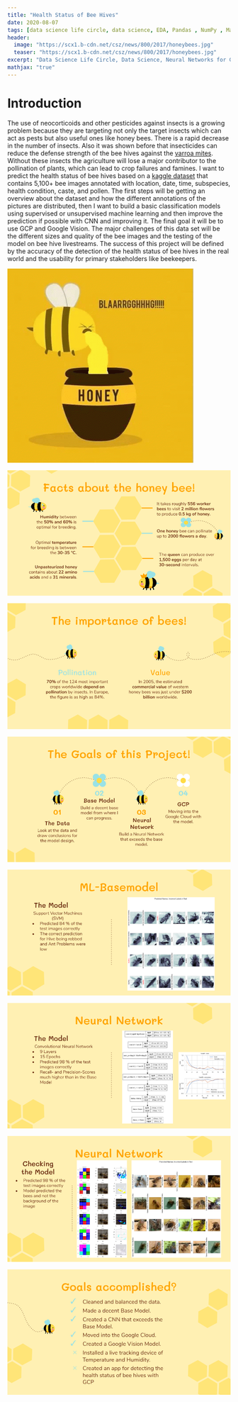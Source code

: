 ```yaml
---
title: "Health Status of Bee Hives"
date: 2020-08-07
tags: [data science life circle, data science, EDA, Pandas , NumPy , Matplotlib , Seaborn , sklearn, CNN, GCP]
header:
  image: "https://scx1.b-cdn.net/csz/news/800/2017/honeybees.jpg"
  teaser: "https://scx1.b-cdn.net/csz/news/800/2017/honeybees.jpg"
excerpt: "Data Science Life Circle, Data Science, Neural Networks for Good"
mathjax: "true"
---
```


# Introduction

The use of neocorticoids and other pesticides against insects is a growing problem because they are targeting not only the target insects which can act as pests but also useful ones like honey bees. There is a rapid decrease in the number of insects. Also it was shown before that insecticides can reduce the defense strength of the bee hives against the [varroa mites](https://www.nature.com/articles/s41598-019-44207-1). Without these insects the agriculture will lose a major contributor to the pollination of plants, which can lead to crop failures and famines.
I want to predict the health status of bee hives based on a [kaggle dataset](https://www.kaggle.com/jenny18/honey-bee-annotated-images) that contains 5,100+ bee images annotated with location, date, time, subspecies, health condition, caste, and pollen. 
The first steps will be getting an overview about the dataset and how the different annotations of the pictures are distributed, then I want to build a basic classification models using supervised or unsupervised machine learning and then improve the prediction if possible with CNN and improving it. The final goal it will be to use GCP and Google Vision. The major challenges of this data set will be the different sizes and quality of the bee images and the testing of the model on bee hive livestreams.
The success of this project will be defined by the accuracy of the detection of the health status of bee hives in the real world and the usability for primary stakeholders like beekeepers. 

![Alt Text](/images/2020-08-07-Health_Status_of_Bee_Hives/WhiteSoftGroundbeetle-small.gif)

![Alt Text](/images/2020-08-07-Health_Status_of_Bee_Hives/Facts.png)

![Alt Text](/images/2020-08-07-Health_Status_of_Bee_Hives/Importance.png)

![Alt Text](/images/2020-08-07-Health_Status_of_Bee_Hives/Goals.png)

![Alt Text](/images/2020-08-07-Health_Status_of_Bee_Hives/BaseModel.png)

![Alt Text](/images/2020-08-07-Health_Status_of_Bee_Hives/NN.png)

![Alt Text](/images/2020-08-07-Health_Status_of_Bee_Hives/NN2.png)

![Alt Text](/images/2020-08-07-Health_Status_of_Bee_Hives/Accomplished.png)








